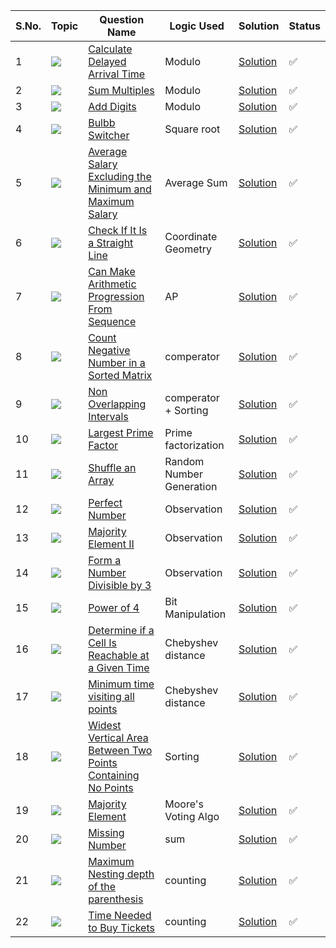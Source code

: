 S.No. | Topic | Question Name | Logic Used | Solution | Status |
------|---------------|------------|-------|------|------|
1 | ![](https://img.shields.io/badge/Maths-f0772b?style=for-the-badge&logo=array&logoColor=black) | [Calculate Delayed Arrival Time](https://leetcode.com/problems/calculate-delayed-arrival-time/) | Modulo | [Solution](https://github.com/himanshugupta09/LEETCODE_SOLUTIONS/blob/main/Maths/calculate-delayed-arrival-time.cpp) | ✅ |
2 | ![](https://img.shields.io/badge/Maths-f0772b?style=for-the-badge&logo=array&logoColor=black) | [Sum Multiples](https://leetcode.com/problems/sum-multiples/) | Modulo | [Solution](https://github.com/himanshugupta09/LEETCODE_SOLUTIONS/blob/main/Maths/sum-multiples.cpp) | ✅ |
3 | ![](https://img.shields.io/badge/Maths-f0772b?style=for-the-badge&logo=array&logoColor=black) | [Add Digits](https://leetcode.com/problems/add-digits/) | Modulo | [Solution](https://github.com/himanshugupta09/LEETCODE_SOLUTIONS/blob/main/Maths/add-digits.cpp) | ✅ |
4 | ![](https://img.shields.io/badge/Maths-f0772b?style=for-the-badge&logo=array&logoColor=black) | [Bulbb Switcher](https://leetcode.com/problems/bulb-switcher/) | Square root | [Solution](https://github.com/himanshugupta09/LEETCODE_SOLUTIONS/blob/main/Maths/bulb-switcher.cpp) | ✅ |
5 | ![](https://img.shields.io/badge/Maths-f0772b?style=for-the-badge&logo=array&logoColor=black) | [Average Salary Excluding the Minimum and Maximum Salary](https://leetcode.com/problems/average-salary-excluding-the-minimum-and-maximum-salary/description/) | Average Sum | [Solution](https://github.com/himanshugupta09/LEETCODE_SOLUTIONS/blob/main/Maths/average-salary-excluding-the-minimum-and-maximum-salary.cpp) | ✅ |
6 | ![](https://img.shields.io/badge/Maths-f0772b?style=for-the-badge&logo=array&logoColor=black) | [Check If It Is a Straight Line](https://leetcode.com/problems/check-if-it-is-a-straight-line/) | Coordinate Geometry | [Solution](https://github.com/himanshugupta09/LEETCODE_SOLUTIONS/blob/main/Maths/check-if-it-is-a-straight-line.cpp) | ✅ |
7 | ![](https://img.shields.io/badge/Maths-f0772b?style=for-the-badge&logo=array&logoColor=black) | [Can Make Arithmetic Progression From Sequence](https://leetcode.com/problems/can-make-arithmetic-progression-from-sequence/) | AP | [Solution](https://github.com/himanshugupta09/LEETCODE_SOLUTIONS/blob/main/Maths/can-make-arithmetic-progression-from-sequence.cpp) | ✅ |
8 | ![](https://img.shields.io/badge/Binary-search-f0772b?style=for-the-badge&logo=array&logoColor=black) | [Count Negative Number in a Sorted Matrix](https://leetcode.com/problems/count-negative-numbers-in-a-sorted-matrix/description/) | comperator | [Solution](https://github.com/himanshugupta09/LEETCODE_SOLUTIONS/blob/main/Maths/count-negative-numbers-in-a-sorted-matrix.cpp) | ✅ |
9 | ![](https://img.shields.io/badge/Greedy-f0772b?style=for-the-badge&logo=array&logoColor=black) | [Non Overlapping Intervals](https://leetcode.com/problems/non-overlapping-intervals/description/) | comperator + Sorting  | [Solution](https://github.com/himanshugupta09/LEETCODE_SOLUTIONS/blob/main/Maths/non-overlapping-intervals.cpp) | ✅ |
10 | ![](https://img.shields.io/badge/Maths-f0772b?style=for-the-badge&logo=array&logoColor=black) | [Largest Prime Factor](https://practice.geeksforgeeks.org/problems/largest-prime-factor2601/1) | Prime factorization  | [Solution](https://github.com/himanshugupta09/LEETCODE_SOLUTIONS/blob/main/Maths/largest-prime-factor.cpp) | ✅ |
11 | ![](https://img.shields.io/badge/Maths-f0772b?style=for-the-badge&logo=array&logoColor=black) | [Shuffle an Array](https://leetcode.com/problems/shuffle-an-array/description/) | Random Number Generation  | [Solution](https://github.com/himanshugupta09/LEETCODE_SOLUTIONS/blob/main/Maths/shuffle-an-array.cpp) | ✅ |
12 | ![](https://img.shields.io/badge/Maths-f0772b?style=for-the-badge&logo=array&logoColor=black) | [Perfect Number](https://practice.geeksforgeeks.org/problems/perfect-numbers3207/1) | Observation | [Solution](https://github.com/himanshugupta09/LEETCODE_SOLUTIONS/blob/main/Maths/perfect-numbers.cpp) | ✅ |
13 | ![](https://img.shields.io/badge/Maths-f0772b?style=for-the-badge&logo=array&logoColor=black) | [Majority Element II](https://leetcode.com/problems/majority-element-ii/description/) | Observation | [Solution](https://github.com/himanshugupta09/LEETCODE_SOLUTIONS/blob/main/Maths/perfect-numbers.cpp) | ✅ |
14 | ![](https://img.shields.io/badge/Maths-f0772b?style=for-the-badge&logo=array&logoColor=black) | [Form a Number Divisible by 3](https://practice.geeksforgeeks.org/problems/form-a-number-divisible-by-3-using-array-digits0717/1) | Observation | [Solution](https://github.com/himanshugupta09/LEETCODE_SOLUTIONS/blob/main/Maths/form-a-number-divisible-by-3-using-array-digits.cpp) | ✅ |
15 | ![](https://img.shields.io/badge/Maths-f0772b?style=for-the-badge&logo=array&logoColor=black) | [Power of 4](https://leetcode.com/problems/power-of-four/) | Bit Manipulation | [Solution](https://github.com/himanshugupta09/LEETCODE_SOLUTIONS/blob/main/Maths/power-of-4.cpp) | ✅ |
16 | ![](https://img.shields.io/badge/Maths-f0772b?style=for-the-badge&logo=array&logoColor=black) | [Determine if a Cell Is Reachable at a Given Time](https://leetcode.com/problems/determine-if-a-cell-is-reachable-at-a-given-time/) | Chebyshev distance | [Solution](https://github.com/himanshugupta09/LEETCODE_SOLUTIONS/blob/main/Maths/determine-if-a-cell-is-reachable-at-a-given-time.cpp) | ✅ |
17 | ![](https://img.shields.io/badge/Maths-f0772b?style=for-the-badge&logo=array&logoColor=black) | [Minimum time visiting all points](https://leetcode.com/problems/minimum-time-visiting-all-points/) | Chebyshev distance | [Solution](https://github.com/himanshugupta09/LEETCODE_SOLUTIONS/blob/main/Maths/minimum-time-visiting-all-points.cpp) | ✅ |
18 | ![](https://img.shields.io/badge/Maths-f0772b?style=for-the-badge&logo=array&logoColor=black) | [Widest Vertical Area Between Two Points Containing No Points](https://leetcode.com/problems/widest-vertical-area-between-two-points-containing-no-points/) | Sorting | [Solution](https://github.com/himanshugupta09/LEETCODE_SOLUTIONS/blob/main/Maths/widest-vertical-area-between-two-points-containing-no-points.cpp) | ✅ |
19 | ![](https://img.shields.io/badge/Maths-f0772b?style=for-the-badge&logo=array&logoColor=black) | [Majority Element](https://leetcode.com/problems/majority-element/) | Moore's Voting Algo | [Solution](https://github.com/himanshugupta09/LEETCODE_SOLUTIONS/blob/main/Maths/majority-element.py) | ✅ |
20 | ![](https://img.shields.io/badge/Maths-f0772b?style=for-the-badge&logo=array&logoColor=black) | [Missing Number](https://leetcode.com/problems/missing-number/) | sum  | [Solution](https://github.com/himanshugupta09/LEETCODE_SOLUTIONS/blob/main/Maths/missing-number.py) | ✅ |
21 | ![](https://img.shields.io/badge/Maths-f0772b?style=for-the-badge&logo=array&logoColor=black) | [Maximum Nesting depth of the parenthesis](https://leetcode.com/problems/maximum-nesting-depth-of-the-parentheses/) | counting  | [Solution](https://github.com/himanshugupta09/LEETCODE_SOLUTIONS/blob/main/Maths/maximum-nesting-depth-of-the-parenthesis.cpp) | ✅ |
22 | ![](https://img.shields.io/badge/Maths-f0772b?style=for-the-badge&logo=array&logoColor=black) | [Time Needed to  Buy Tickets](https://leetcode.com/problems/time-needed-to-buy-tickets/) | counting  | [Solution](https://github.com/himanshugupta09/LEETCODE_SOLUTIONS/blob/main/Maths/time-needed-t-buy-tickets.cpp) | ✅ |









